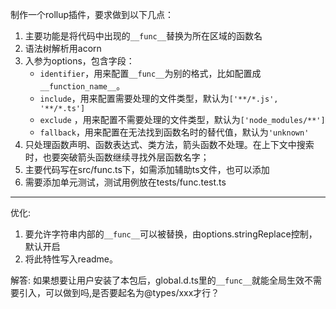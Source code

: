 制作一个rollup插件，要求做到以下几点：

1. 主要功能是将代码中出现的`__func__`替换为所在区域的函数名
2. 语法树解析用acorn
3. 入参为options，包含字段：
   - `identifier`，用来配置`__func__`为别的格式，比如配置成`__function_name__`。
   - `include`，用来配置需要处理的文件类型，默认为`['**/*.js', '**/*.ts']`
   - `exclude` ，用来配置不需要处理的文件类型，默认为`['node_modules/**']`
   - `fallback`，用来配置在无法找到函数名时的替代值，默认为`'unknown'`
4. 只处理函数声明、函数表达式、类方法，箭头函数不处理。在上下文中搜索时，也要突破箭头函数继续寻找外层函数名字；
5. 主要代码写在src/func.ts下，如需添加辅助ts文件，也可以添加
6. 需要添加单元测试，测试用例放在tests/func.test.ts

---

优化:

1.  要允许字符串内部的`__func__`可以被替换，由options.stringReplace控制，默认开启
2.  将此特性写入readme。

解答:
如果想要让用户安装了本包后，global.d.ts里的`__func__`就能全局生效不需要引入，可以做到吗,是否要起名为@types/xxx才行？
